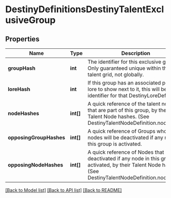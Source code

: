 # DestinyDefinitionsDestinyTalentExclusiveGroup

## Properties
Name | Type | Description | Notes
------------ | ------------- | ------------- | -------------
**groupHash** | **int** | The identifier for this exclusive group. Only guaranteed unique within the talent grid, not globally. | [optional] 
**loreHash** | **int** | If this group has an associated piece of lore to show next to it, this will be the identifier for that DestinyLoreDefinition. | [optional] 
**nodeHashes** | **int[]** | A quick reference of the talent nodes that are part of this group, by their Talent Node hashes. (See DestinyTalentNodeDefinition.nodeHash) | [optional] 
**opposingGroupHashes** | **int[]** | A quick reference of Groups whose nodes will be deactivated if any node in this group is activated. | [optional] 
**opposingNodeHashes** | **int[]** | A quick reference of Nodes that will be deactivated if any node in this group is activated, by their Talent Node hashes. (See DestinyTalentNodeDefinition.nodeHash) | [optional] 

[[Back to Model list]](../README.md#documentation-for-models) [[Back to API list]](../README.md#documentation-for-api-endpoints) [[Back to README]](../README.md)


